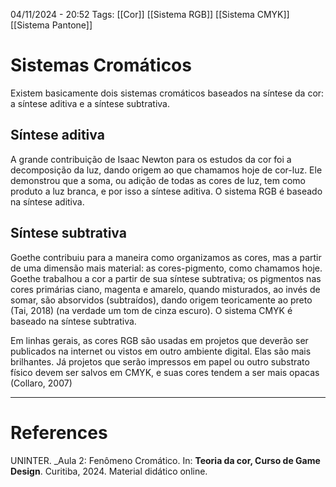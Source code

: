 04/11/2024 - 20:52
Tags: [[Cor]]  [[Sistema RGB]] [[Sistema CMYK]]  [[Sistema Pantone]]

# Sistemas Cromáticos

Existem basicamente dois sistemas cromáticos baseados na síntese da cor: a síntese aditiva e a síntese subtrativa.

## Síntese aditiva

A grande contribuição de Isaac Newton para os estudos da cor foi a decomposição da luz, dando origem ao que chamamos hoje de cor-luz. Ele demonstrou que a soma, ou adição de todas as cores de luz, tem como produto a luz branca, e por isso a síntese aditiva. O sistema RGB é baseado na síntese aditiva.
## Síntese subtrativa

Goethe contribuiu para a maneira como organizamos as cores, mas a partir de uma dimensão mais material: as cores-pigmento, como chamamos hoje. Goethe trabalhou a cor a partir de sua síntese subtrativa; os pigmentos nas cores primárias ciano, magenta e amarelo, quando misturados, ao invés de somar, são absorvidos (subtraídos), dando origem teoricamente ao preto (Tai, 2018) (na verdade um tom de cinza escuro). O sistema CMYK é baseado na síntese subtrativa. 

Em linhas gerais, as cores RGB são usadas em projetos que deverão ser publicados na internet ou vistos em outro ambiente digital. Elas são mais brilhantes. Já projetos que serão impressos em papel ou outro substrato físico devem ser salvos em CMYK, e suas cores tendem a ser mais opacas (Collaro, 2007)

---

# References

UNINTER.  _Aula 2: Fenômeno Cromático. In: **Teoria da cor, Curso de Game Design**. Curitiba, 2024. Material didático online.